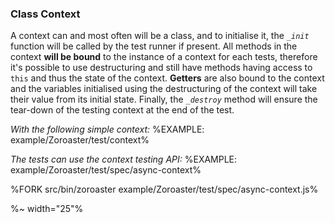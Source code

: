 ### Class Context

A context can and most often will be a class, and to initialise it, the _`_init`_ function will be called by the test runner if present. All methods in the context **will be bound** to the instance of a context for each tests, therefore it's possible to use destructuring and still have methods having access to `this` and thus the state of the context. **Getters** are also bound to the context and the variables initialised using the destructuring of the context will take their value from its initial state. Finally, the _`_destroy`_ method will ensure the tear-down of the testing context at the end of the test.

_With the following simple context:_
%EXAMPLE: example/Zoroaster/test/context%

_The tests can use the context testing API:_
%EXAMPLE: example/Zoroaster/test/spec/async-context%

%FORK src/bin/zoroaster example/Zoroaster/test/spec/async-context.js%

%~ width="25"%